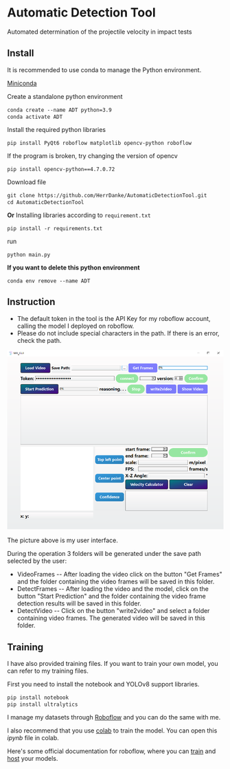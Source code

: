 # Automatic Detection Tool

Automated determination of the projectile velocity in impact tests

## Install

It is recommended to use conda to manage the Python environment.

[Miniconda](https://docs.conda.io/projects/miniconda/en/latest/) 

Create a standalone python environment

```shell
conda create --name ADT python=3.9
conda activate ADT
```

Install the required python libraries

```shell
pip install PyQt6 roboflow matplotlib opencv-python roboflow
```

If the program is broken, try changing the version of opencv

```shell
pip install opencv-python==4.7.0.72
```

Download file

```shell
git clone https://github.com/HerrDanke/AutomaticDetectionTool.git
cd AutomaticDetectionTool
```

**Or** Installing libraries according to `requirement.txt` 

```
pip install -r requirements.txt
```

run

```shell
python main.py
```

**If you want to delete this python environment**

```shell
conda env remove --name ADT
```

## Instruction

- The default token in the tool is the API Key for my roboflow account, calling the model I deployed on roboflow.
- Please do not include special characters in the path. If there is an error, check the path.

<img src="https://raw.githubusercontent.com/HerrDanke/image/main/image-20231010215533445.png" alt="image-20231010215533445" style="zoom:67%;" />

The picture above is my user interface.

During the operation 3 folders will be generated under the save path selected by the user:

- VideoFrames -- After loading the video click on the button "Get Frames" and the folder containing the video frames will be saved in this folder.
- DetectFrames -- After loading the video and the model, click on the button "Start Prediction" and the folder containing the video frame detection results will be saved in this folder.
- DetectVideo -- Click on the button "write2video" and select a folder containing video frames. The generated video will be saved in this folder.

## Training

I have also provided training files. If you want to train your own model, you can refer to my training files.

First you need to install the notebook and YOLOv8 support libraries.

```
pip install notebook
pip install ultralytics
```

I manage my datasets through [Roboflow](https://roboflow.com/) and you can do the same with me.

I also recommend that you use [colab](https://colab.research.google.com/) to train the model. You can open this *ipynb* file in colab.

Here's some official documentation for roboflow, where you can [train](https://github.com/roboflow/notebooks) and [host](https://docs.roboflow.com/deploy/hosted-api/object-detection) your models.